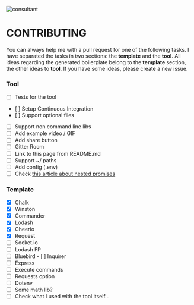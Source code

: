 ![consultant](http://i.imgur.com/phhV1uY.png)

# CONTRIBUTING

You can always help me with a pull request for one of the following tasks. I have separated the tasks in two sections: the **template** and the **tool**. All ideas regarding the generated boilerplate belong to the **template** section, the other ideas to **tool**. If you have some ideas, please create a new issue.

### Tool
- [ ] Tests for the tool
- [ ] Setup Continuous Integration
- [ ] Support optional files
- [ ] Support non command line libs
- [ ] Add example video / GIF
- [ ] Add share button
- [ ] Gitter Room
- [ ] Link to this page from README.md
- [ ] Support ~/ paths
- [ ] Add config (.env)
- [ ] Check [this article about nested promises](https://github.com/sindresorhus/promise-fun#how-can-i-reduce-nesting)

### Template
- [x] Chalk
- [x] Winston
- [x] Commander
- [x] Lodash
- [x] Cheerio
- [x] Request
- [ ] Socket.io
- [ ] Lodash FP
- [ ] Bluebird
- [ ] Inquirer
- [ ] Express
- [ ] Execute commands
- [ ] Requests option
- [ ] Dotenv
- [ ] Some math lib?
- [ ] Check what I used with the tool itself...
